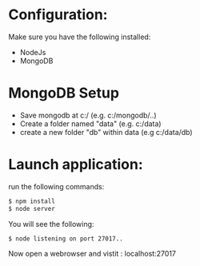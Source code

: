 # Configuration:
Make sure you have the following installed:
- NodeJs
- MongoDB 

# MongoDB Setup
- Save mongodb at c:/ (e.g. c:/mongodb/..)
- Create a folder named "data" (e.g. c:/data)
- create  a new folder "db" within data (e.g c:/data/db)
        
# Launch application:
run the following commands:
```sh
$ npm install
$ node server
```

You will see the following:
```sh
$ node listening on port 27017..
```


Now open a webrowser and vistit : localhost:27017


